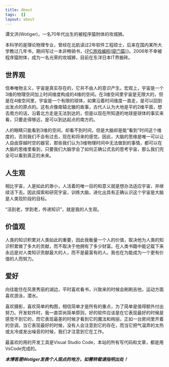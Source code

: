 ```yaml
---
title: About
tags:  []
layout: about
---
```


谭文洪(Wotiger)，一名70年代出生的被程序猿附体的攻城狮。

本科学的是理论物理专业，曾经在北航读过2年软件工程硕士，后来在国内某所大学教过几年书，期间写过一本非畅销书，《[PC游戏编程(窥门篇)](https://www.amazon.cn/PC%E6%B8%B8%E6%88%8F%E7%BC%96%E7%A8%8B-%E8%B0%AD%E6%96%87%E6%B4%AA/dp/B002JM0P1Q)》。2006年不幸被程序猿附体，成为一名光荣的攻城狮，目前在东洋日本IT界搬砖。

## 世界观

信奉唯物主义，宇宙是真实存在的，它并不由人的意识产生。宏观上，宇宙是一个3维的物理空间加上时间维度构成的4维的空间。在3维空间里宇宙是无限大的，但是在4维空间里，宇宙是一个有限的球体，如果沿着时间维度一直走，是可以回到出发点的原点的。这有点像南辕北辙的故事，古代人认为大地是平的2维平面，想去南方的话，沿着北方走是无法到达的，但是以现在所知道的地球是球体的事实来看，只要走得够远，是可以到达起点的南方的。

人的眼睛只能看到3维的空间，却看不到时间，但是大脑却是能“看到”时间这个维度的，否则我们不会有过去，现在和将来的感觉。因此，大脑的思维是唯一可以让人自由穿越时空的器官，那些我们认为3维物理时间中无法做到的事情，都可以在大脑的思维里看到，只要我们大脑学会了如何正确公式去的思考宇宙，那么我们完全可以看到真正的未来。

## 人生观

相比宇宙，人是如此的渺小，人活着的唯一目的和意义就是想办法适应宇宙，并继续活下去。因此探索和研究宇宙，训练大脑，进化出具有正确认识这个宇宙是大脑是人类现阶段的目标。

“活到老，学到老，传递知识”，就是我的人生观。

## 价值观

人类的知识积累对人类如此的重要，因此我衡量一个人的价值，取决他为人类的知识积累做了多大的贡献，而不取决于他拥有了多少财富。在人类书籍中能记载下来永远是对人类知识贡献最大的人，而不是最富有的人。我也在为能成为一个更有价值的人而努力。

## 爱好

向往能住在风景秀丽的湖边，平时喜欢看书，兴致来的时候会刷刷吉他，运动方面喜欢游泳，潜水。

喜欢摄影，喜欢简单的构图，相信简单才是所有的重点，为了简单是值得额外付出努力。开发软件时，我一直崇尚简单原则，好的软件应该是在它表现最好的时候是感觉不到它的，而它表现最差的时候才看到它的魔法和绚丽，正如一台房间里开着的空调，当它表现最好的时候，没有人会注意到它的存在，而当它把气温弄的太热或太冷或发出噪音的时候，我们才注意到它在工作。

最喜欢的用的开发工具是Visual Studio Code，本站的所有写代码和文章，都是用VsCode完成的。

**_本博客是Wotiger发表个人观点的地方，如需转载请指明出处！_**